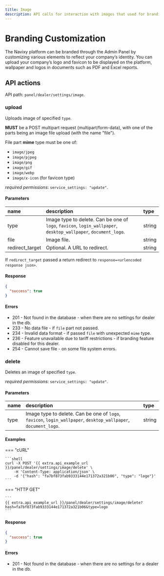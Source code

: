 ```yaml
---
title: Image
description: API calls for interaction with images that used for branding of the panel.
---
```


# Branding Customization

The Navixy platform can be branded through the Admin Panel by customizing various elements to reflect your company’s identity. You can upload your company’s logo and favicon to be displayed on the platform, wallpaper and logos in documents such as PDF and Excel reports.

## API actions

API path: `panel/dealer/settings/image`.

### upload

Uploads image of specified `type`. 

**MUST** be a POST multipart request (multipart/form-data), with one of the parts being an image file upload (with the name "file"). 

File part **mime** type must be one of:

* `image/jpeg`
* `image/pjpeg`
* `image/png`
* `image/gif`
* `image/webp`
* `image/x-icon` (for favicon type)

*required permissions*: `service_settings: "update"`.

#### Parameters


| name            | description                                                                                                     | type   |
|:----------------|:----------------------------------------------------------------------------------------------------------------|:-------|
| type            | Image type to delete. Can be one of `logo`, `favicon`, `login_wallpaper`, `desktop_wallpaper`, `document_logo`. | string |
| file            | Image file.                                                                                                     | string |
| redirect_target | Optional. A URL to redirect.                                                                                    | string | 

If `redirect_target` passed a return redirect to `response=<urlencoded response json>`.

#### Response

```json
{
  "success": true
}
```    

#### Errors

* 201 - Not found in the database - when there are no settings for dealer in the db.
* 233 - No data file - if `file` part not passed.
* 234 - Invalid data format - if passed `file` with unexpected `mime` type.
* 236 - Feature unavailable due to tariff restrictions - if branding feature disabled for this dealer.
* 254 - Cannot save file - on some file system errors.

### delete

Deletes an image of specified `type`. 

*required permissions*: `service_settings: "update"`.

#### Parameters

| name | description                                                                                                     | type   |
|:-----|:----------------------------------------------------------------------------------------------------------------|:-------|
| type | Image type to delete. Can be one of `logo`, `favicon`, `login_wallpaper`, `desktop_wallpaper`, `document_logo`. | string |

#### Examples

=== "cURL"

    ```shell
    curl -X POST '{{ extra.api_example_url }}/panel/dealer/settings/image/delete' \
        -H 'Content-Type: application/json' \
        -d '{"hash": "fa7bf873fab9333144e171372a321b06", "type": "logo"}'
    ```

=== "HTTP GET"

    ```
    {{ extra.api_example_url }}/panel/dealer/settings/image/delete?hash=fa7bf873fab9333144e171372a321b06&type=logo
    ```

#### Response

```json
{
  "success": true
}
```
    
#### Errors

* 201 - Not found in the database - when there are no settings for a dealer in the db.


